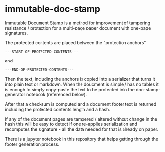 # immutable-doc-stamp
Immutable Document Stamp is a method for improvement of tampering resistance / protection for a multi-page paper document with one-page signatures. 

The protected contents are placed between the "protection anchors"

```
---START-OF-PROTECTED-CONTENTS--- 
```

and 

```
---END-OF-PROTECTED-CONTENTS---
```

Then the text, including the anchors is copied into a serializer that turns it into plain text or markdown. When the doucment is simple / has no tables it is enough to simply copy-paste the text to be protected into the doc-stamp-generator notebook (referenced below).

After that a checksum is computed and a document footer text is returned including the protected contents length and a hash.

If any of the document pages are tampered / altered without change in the hash this will be easy to detect if one re-applies serialization and recomputes the signature - all the data needed for that is already on paper.

There is a jupyter notebook in this repository that helps getting through the footer generation process.
